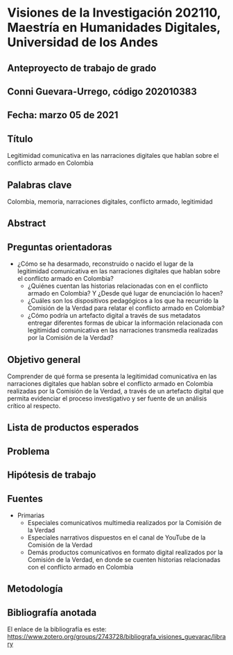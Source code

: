 # Visiones de la Investigación 202110, Maestría en Humanidades Digitales, Universidad de los Andes
## Anteproyecto de trabajo de grado
## Conni Guevara-Urrego, código 202010383
## Fecha: marzo 05 de 2021
## Título

Legitimidad comunicativa en las narraciones digitales que hablan sobre el conflicto armado en Colombia

## Palabras clave

Colombia, memoria, narraciones digitales, conflicto armado, legitimidad

## Abstract
## Preguntas orientadoras

* ¿Cómo se ha desarmado, reconstruido o nacido el lugar de la legitimidad comunicativa en las narraciones digitales que hablan sobre el conflicto armado en Colombia?
  * ¿Quiénes cuentan las historias relacionadas con en el conflicto armado en Colombia? Y ¿Desde qué lugar de enunciación lo hacen?
  * ¿Cuáles son los dispositivos pedagógicos a los que ha recurrido la Comisión de la Verdad para relatar el conflicto armado en Colombia?
  * ¿Cómo podría un artefacto digital a través de sus metadatos entregar diferentes formas de ubicar la información relacionada con legitimidad comunicativa en las narraciones transmedia realizadas por la Comisión de la Verdad?



## Objetivo general

Comprender de qué forma se presenta la legitimidad comunicativa en las narraciones digitales que hablan sobre el conflicto armado en Colombia realizadas por la Comisión de la Verdad, a través de un artefacto digital que permita evidenciar el proceso investigativo y ser fuente de un análisis crítico al respecto. 

## Lista de productos esperados
## Problema
## Hipótesis de trabajo
## Fuentes

* Primarias
  * Especiales comunicativos multimedia realizados por la Comisión de la Verdad
  * Especiales narrativos dispuestos en el canal de YouTube de la Comisión de la Verdad
  * Demás productos comunicativos en formato digital realizados por la Comisión de la Verdad, en donde se cuenten historias relacionadas con el conflicto armado en Colombia


## Metodología
## Bibliografía anotada

El enlace de la bibliografía es este: https://www.zotero.org/groups/2743728/bibliografa_visiones_guevarac/library
